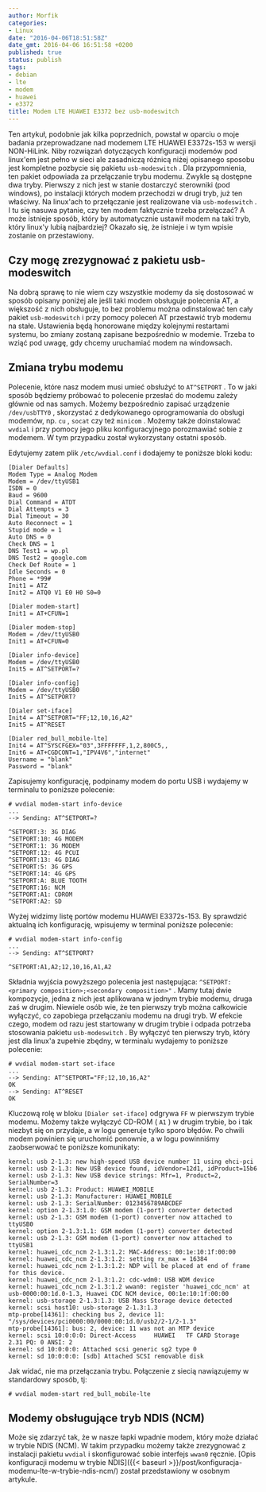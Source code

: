 ```yaml
---
author: Morfik
categories:
- Linux
date: "2016-04-06T18:51:58Z"
date_gmt: 2016-04-06 16:51:58 +0200
published: true
status: publish
tags:
- debian
- lte
- modem
- huawei
- e3372
title: Modem LTE HUAWEI E3372 bez usb-modeswitch
---
```


Ten artykuł, podobnie jak kilka poprzednich, powstał w oparciu o moje badania przeprowadzane nad
modemem LTE HUAWEI E3372s-153 w wersji NON-HiLink. Niby rozwiązań dotyczących konfiguracji modemów
pod linux'em jest pełno w sieci ale zasadniczą różnicą niżej opisanego sposobu jest kompletne
pozbycie się pakietu `usb-modeswitch` . Dla przypomnienia, ten pakiet odpowiada za przełączanie
trybu modemu. Zwykle są dostępne dwa tryby. Pierwszy z nich jest w stanie dostarczyć sterowniki (pod
windows), po instalacji których modem przechodzi w drugi tryb, już ten właściwy. Na linux'ach to
przełączanie jest realizowane via `usb-modeswitch` . I tu się nasuwa pytanie, czy ten modem
faktycznie trzeba przełączać? A może istnieje sposób, który by automatycznie ustawił modem na taki
tryb, który linux'y lubią najbardziej? Okazało się, że istnieje i w tym wpisie zostanie on
przestawiony.

<!--more-->
## Czy mogę zrezygnować z pakietu usb-modeswitch

Na dobrą sprawę to nie wiem czy wszystkie modemy da się dostosować w sposób opisany poniżej ale
jeśli taki modem obsługuje polecenia AT, a większość z nich obsługuje, to bez problemu można
odinstalować ten cały pakiet `usb-modeswitch` i przy pomocy poleceń AT przestawić tryb modemu na
stałe. Ustawienia będą honorowane między kolejnymi restartami systemu, bo zmiany zostaną zapisane
bezpośrednio w modemie. Trzeba to wziąć pod uwagę, gdy chcemy uruchamiać modem na windowsach.

## Zmiana trybu modemu

Polecenie, które nasz modem musi umieć obsłużyć to `AT^SETPORT` . To w jaki sposób będziemy próbować
to polecenie przesłać do modemu zależy głównie od nas samych. Możemy bezpośrednio zapisać urządzenie
`/dev/usbTTY0` , skorzystać z dedykowanego oprogramowania do obsługi modemów, np. `cu` , `socat` czy
też `minicom` . Możemy także doinstalować `wvdial` i przy pomocy jego pliku konfiguracyjnego
porozmawiać sobie z modemem. W tym przypadku został wykorzystany ostatni sposób.

Edytujemy zatem plik `/etc/wvdial.conf` i dodajemy te poniższe bloki kodu:

    [Dialer Defaults]
    Modem Type = Analog Modem
    Modem = /dev/ttyUSB1
    ISDN = 0
    Baud = 9600
    Dial Command = ATDT
    Dial Attempts = 3
    Dial Timeout = 30
    Auto Reconnect = 1
    Stupid mode = 1
    Auto DNS = 0
    Check DNS = 1
    DNS Test1 = wp.pl
    DNS Test2 = google.com
    Check Def Route = 1
    Idle Seconds = 0
    Phone = *99#
    Init1 = ATZ
    Init2 = ATQ0 V1 E0 H0 S0=0

    [Dialer modem-start]
    Init1 = AT+CFUN=1

    [Dialer modem-stop]
    Modem = /dev/ttyUSB0
    Init1 = AT+CFUN=0

    [Dialer info-device]
    Modem = /dev/ttyUSB0
    Init5 = AT^SETPORT=?

    [Dialer info-config]
    Modem = /dev/ttyUSB0
    Init5 = AT^SETPORT?

    [Dialer set-iface]
    Init4 = AT^SETPORT="FF;12,10,16,A2"
    Init5 = AT^RESET

    [Dialer red_bull_mobile-lte]
    Init4 = AT^SYSCFGEX="03",3FFFFFFF,1,2,800C5,,
    Init6 = AT+CGDCONT=1,"IPV4V6","internet"
    Username = "blank"
    Password = "blank"

Zapisujemy konfigurację, podpinamy modem do portu USB i wydajemy w terminalu to poniższe polecenie:

    # wvdial modem-start info-device
    ...
    --> Sending: AT^SETPORT=?

    ^SETPORT:3: 3G DIAG
    ^SETPORT:10: 4G MODEM
    ^SETPORT:1: 3G MODEM
    ^SETPORT:12: 4G PCUI
    ^SETPORT:13: 4G DIAG
    ^SETPORT:5: 3G GPS
    ^SETPORT:14: 4G GPS
    ^SETPORT:A: BLUE TOOTH
    ^SETPORT:16: NCM
    ^SETPORT:A1: CDROM
    ^SETPORT:A2: SD

Wyżej widzimy listę portów modemu HUAWEI E3372s-153. By sprawdzić aktualną ich konfigurację,
wpisujemy w terminal poniższe polecenie:

    # wvdial modem-start info-config
    ...
    --> Sending: AT^SETPORT?

    ^SETPORT:A1,A2;12,10,16,A1,A2

Składnia wyjścia powyższego polecenia jest następująca: `^SETPORT:<primary composition>;<secondary
composition>"` . Mamy tutaj dwie kompozycje, jedna z nich jest aplikowana w jednym trybie modemu,
druga zaś w drugim. Niewiele osób wie, że ten pierwszy tryb można całkowicie wyłączyć, co zapobiega
przełączaniu modemu na drugi tryb. W efekcie czego, modem od razu jest startowany w drugim trybie i
odpada potrzeba stosowania pakietu `usb-modeswitch` . By wyłączyć ten pierwszy tryb, który jest dla
linux'a zupełnie zbędny, w terminalu wydajemy to poniższe polecenie:

    # wvdial modem-start set-iface
    ...
    --> Sending: AT^SETPORT="FF;12,10,16,A2"
    OK
    --> Sending: AT^RESET
    OK

Kluczową rolę w bloku `[Dialer set-iface]` odgrywa `FF` w pierwszym trybie modemu. Możemy także
wyłączyć CD-ROM ( `A1` ) w drugim trybie, bo i tak niezbyt się on przydaje, a w logu generuje
tylko sporo błędów. Po chwili modem powinien się uruchomić ponownie, a w logu powinniśmy
zaobserwować te poniższe komunikaty:

    kernel: usb 2-1.3: new high-speed USB device number 11 using ehci-pci
    kernel: usb 2-1.3: New USB device found, idVendor=12d1, idProduct=15b6
    kernel: usb 2-1.3: New USB device strings: Mfr=1, Product=2, SerialNumber=3
    kernel: usb 2-1.3: Product: HUAWEI_MOBILE
    kernel: usb 2-1.3: Manufacturer: HUAWEI_MOBILE
    kernel: usb 2-1.3: SerialNumber: 0123456789ABCDEF
    kernel: option 2-1.3:1.0: GSM modem (1-port) converter detected
    kernel: usb 2-1.3: GSM modem (1-port) converter now attached to ttyUSB0
    kernel: option 2-1.3:1.1: GSM modem (1-port) converter detected
    kernel: usb 2-1.3: GSM modem (1-port) converter now attached to ttyUSB1
    kernel: huawei_cdc_ncm 2-1.3:1.2: MAC-Address: 00:1e:10:1f:00:00
    kernel: huawei_cdc_ncm 2-1.3:1.2: setting rx_max = 16384
    kernel: huawei_cdc_ncm 2-1.3:1.2: NDP will be placed at end of frame for this device.
    kernel: huawei_cdc_ncm 2-1.3:1.2: cdc-wdm0: USB WDM device
    kernel: huawei_cdc_ncm 2-1.3:1.2 wwan0: register 'huawei_cdc_ncm' at usb-0000:00:1d.0-1.3, Huawei CDC NCM device, 00:1e:10:1f:00:00
    kernel: usb-storage 2-1.3:1.3: USB Mass Storage device detected
    kernel: scsi host10: usb-storage 2-1.3:1.3
    mtp-probe[14361]: checking bus 2, device 11: "/sys/devices/pci0000:00/0000:00:1d.0/usb2/2-1/2-1.3"
    mtp-probe[14361]: bus: 2, device: 11 was not an MTP device
    kernel: scsi 10:0:0:0: Direct-Access     HUAWEI   TF CARD Storage  2.31 PQ: 0 ANSI: 2
    kernel: sd 10:0:0:0: Attached scsi generic sg2 type 0
    kernel: sd 10:0:0:0: [sdb] Attached SCSI removable disk

Jak widać, nie ma przełączania trybu. Połączenie z siecią nawiązujemy w standardowy sposób, tj:

    # wvdial modem-start red_bull_mobile-lte

## Modemy obsługujące tryb NDIS (NCM)

Może się zdarzyć tak, że w nasze łapki wpadnie modem, który może działać w trybie NDIS (NCM). W
takim przypadku możemy także zrezygnować z instalacji pakietu `wvdial` i skonfigurować sobie
interfejs `wwan0` ręcznie. [Opis konfiguracji modemu w trybie
NDIS]({{< baseurl >}}/post/konfiguracja-modemu-lte-w-trybie-ndis-ncm/) został przedstawiony w
osobnym artykule.
